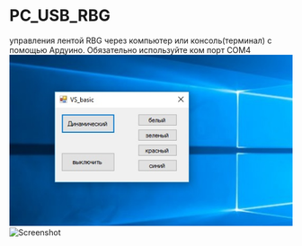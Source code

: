 # PC_USB_RBG
управления лентой RBG через компьютер или консоль(терминал) c помощью Ардуино.
Обязательно используйте ком порт COM4
![alt text](https://github.com/VirtualDriveCod/PC_USB_RBG/blob/master/%D0%BF%D1%80%D0%BE%D0%B3%D0%B0.jpg?raw=true)
![Screenshot](screenshot.png)
